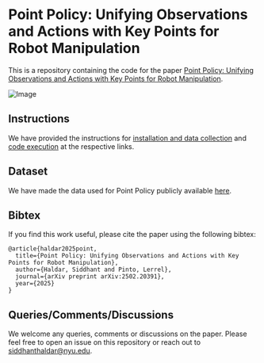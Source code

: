 # Point Policy: Unifying Observations and Actions with Key Points for Robot Manipulation

This is a repository containing the code for the paper [Point Policy: Unifying Observations and Actions with Key Points for Robot Manipulation](https://arxiv.org/abs/2502.20391).

![Image](https://github.com/user-attachments/assets/a03066bc-16fc-4ce5-b1eb-e3c8dc329a2d)

## Instructions

We have provided the instructions for [installation and data collection](instructions/installation_and_data_collection.md) and [code execution](instructions/code.md) at the respective links.

## Dataset

We have made the data used for Point Policy publicly available [here](https://huggingface.co/datasets/siddhanthaldar/Point-Policy/tree/main).

## Bibtex

If you find this work useful, please cite the paper using the following bibtex:

```
@article{haldar2025point,
  title={Point Policy: Unifying Observations and Actions with Key Points for Robot Manipulation},
  author={Haldar, Siddhant and Pinto, Lerrel},
  journal={arXiv preprint arXiv:2502.20391},
  year={2025}
}
```

## Queries/Comments/Discussions

We welcome any queries, comments or discussions on the paper. Please feel free to open an issue on this repository or reach out to siddhanthaldar@nyu.edu.
